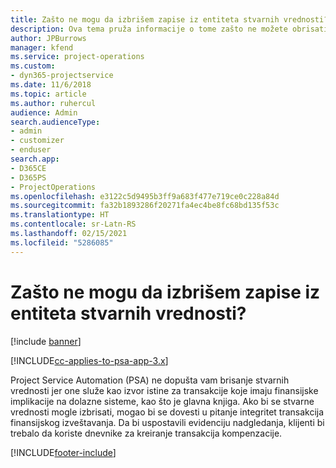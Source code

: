 ```yaml
---
title: Zašto ne mogu da izbrišem zapise iz entiteta stvarnih vrednosti?
description: Ova tema pruža informacije o tome zašto ne možete obrisati zapise iz entiteta stvarnih vrednosti.
author: JPBurrows
manager: kfend
ms.service: project-operations
ms.custom:
- dyn365-projectservice
ms.date: 11/6/2018
ms.topic: article
ms.author: ruhercul
audience: Admin
search.audienceType:
- admin
- customizer
- enduser
search.app:
- D365CE
- D365PS
- ProjectOperations
ms.openlocfilehash: e3122c5d9495b3ff9a683f477e719ce0c228a84d
ms.sourcegitcommit: fa32b1893286f20271fa4ec4be8fc68bd135f53c
ms.translationtype: HT
ms.contentlocale: sr-Latn-RS
ms.lasthandoff: 02/15/2021
ms.locfileid: "5286085"
---
```

# <a name="why-cant-i-delete-records-from-the-actuals-entity"></a>Zašto ne mogu da izbrišem zapise iz entiteta stvarnih vrednosti?

[!include [banner](../includes/psa-now-project-operations.md)]

[!INCLUDE[cc-applies-to-psa-app-3.x](../includes/cc-applies-to-psa-app-3x.md)]

Project Service Automation (PSA) ne dopušta vam brisanje stvarnih vrednosti jer one služe kao izvor istine za transakcije koje imaju finansijske implikacije na dolazne sisteme, kao što je glavna knjiga. Ako bi se stvarne vrednosti mogle izbrisati, mogao bi se dovesti u pitanje integritet transakcija finansijskog izveštavanja. Da bi uspostavili evidenciju nadgledanja, klijenti bi trebalo da koriste dnevnike za kreiranje transakcija kompenzacije.



[!INCLUDE[footer-include](../includes/footer-banner.md)]